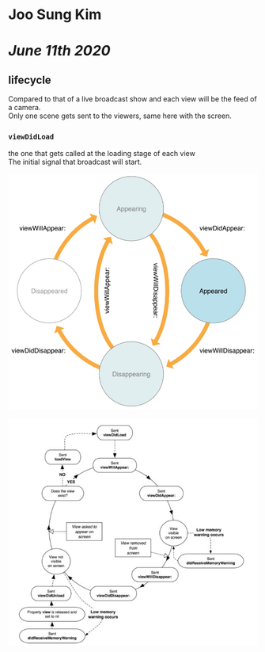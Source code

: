 # **Joo Sung Kim**
# *June 11th 2020*

## **lifecycle**
Compared to that of a live broadcast show and each view will be the feed of a camera. <br/>
Only one scene gets sent to the viewers, same here with the screen.

### `viewDidLoad`
the one that gets called at the loading stage of each view <br/>
The initial signal that broadcast will start.


![image info](./lifecycle.png)

![image info](./lifecycle2.jpeg)
